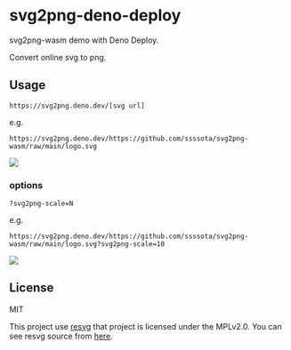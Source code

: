 # svg2png-deno-deploy

svg2png-wasm demo with Deno Deploy.

Convert online svg to png.

## Usage

`https://svg2png.deno.dev/[svg url]`

e.g.

`https://svg2png.deno.dev/https://github.com/ssssota/svg2png-wasm/raw/main/logo.svg`

![](https://svg2png.deno.dev/https://github.com/ssssota/svg2png-wasm/raw/main/logo.svg)

### options

`?svg2png-scale=N`

e.g.

`https://svg2png.deno.dev/https://github.com/ssssota/svg2png-wasm/raw/main/logo.svg?svg2png-scale=10`

![](https://svg2png.deno.dev/https://github.com/ssssota/svg2png-wasm/raw/main/logo.svg?svg2png-scale=10)

## License

MIT

This project use [resvg](https://github.com/RazrFalcon/resvg) that project is
licensed under the MPLv2.0. You can see resvg source from
[here](https://github.com/RazrFalcon/resvg).
